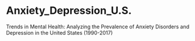# Anxiety_Depression_U.S.
Trends in Mental Health: Analyzing the Prevalence of Anxiety Disorders and Depression in the United States (1990-2017)
